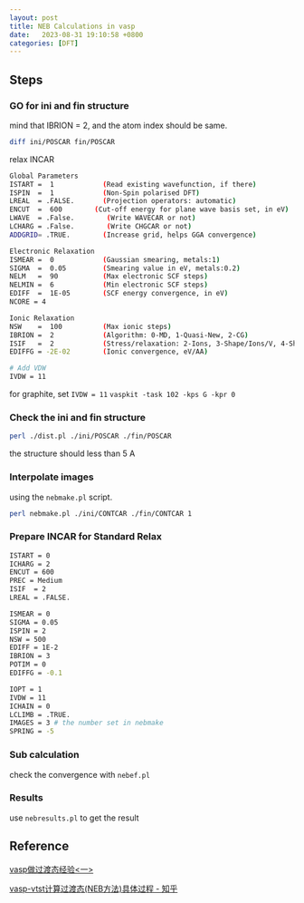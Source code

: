 ```yaml
---
layout: post
title: NEB Calculations in vasp
date:   2023-08-31 19:10:58 +0800
categories: [DFT]
---
```


## Steps

### GO for ini and fin structure

mind that IBRION = 2, and the atom index should be same.

```bash
diff ini/POSCAR fin/POSCAR
```

relax INCAR

```bash
Global Parameters
ISTART =  1            (Read existing wavefunction, if there)
ISPIN  =  1            (Non-Spin polarised DFT)
LREAL  = .FALSE.       (Projection operators: automatic)
ENCUT  =  600        (Cut-off energy for plane wave basis set, in eV)
LWAVE  = .False.        (Write WAVECAR or not)
LCHARG = .False.        (Write CHGCAR or not)
ADDGRID= .TRUE.        (Increase grid, helps GGA convergence)

Electronic Relaxation
ISMEAR =  0            (Gaussian smearing, metals:1)
SIGMA  =  0.05         (Smearing value in eV, metals:0.2)
NELM   =  90           (Max electronic SCF steps)
NELMIN =  6            (Min electronic SCF steps)
EDIFF  =  1E-05        (SCF energy convergence, in eV)
NCORE = 4

Ionic Relaxation
NSW    =  100          (Max ionic steps)
IBRION =  2            (Algorithm: 0-MD, 1-Quasi-New, 2-CG)
ISIF   =  2            (Stress/relaxation: 2-Ions, 3-Shape/Ions/V, 4-Shape/Ions)
EDIFFG = -2E-02        (Ionic convergence, eV/AA)

# Add VDW
IVDW = 11
```

for graphite, set `IVDW = 11`
`vaspkit -task 102 -kps G -kpr 0`

### Check the ini and fin structure

```bash
perl ./dist.pl ./ini/POSCAR ./fin/POSCAR
```

the structure should less than 5 A

### Interpolate images

using the `nebmake.pl` script.

```bash
perl nebmake.pl ./ini/CONTCAR ./fin/CONTCAR 1
```

### Prepare INCAR for Standard Relax

```bash
ISTART = 0
ICHARG = 2
ENCUT = 600
PREC = Medium
ISIF  = 2
LREAL = .FALSE.

ISMEAR = 0
SIGMA = 0.05
ISPIN = 2
NSW = 500
EDIFF = 1E-2
IBRION = 3
POTIM = 0
EDIFFG = -0.1

IOPT = 1
IVDW = 11
ICHAIN = 0
LCLIMB = .TRUE. 
IMAGES = 3 # the number set in nebmake
SPRING = -5
```

### Sub calculation

check the convergence with `nebef.pl`

### Results

use `nebresults.pl` to get the result

## Reference

[vasp做过渡态经验<一>](http://bbs.keinsci.com/thread-7489-1-1.html)

[vasp-vtst计算过渡态(NEB方法)具体过程 - 知乎](https://zhuanlan.zhihu.com/p/375723525)
